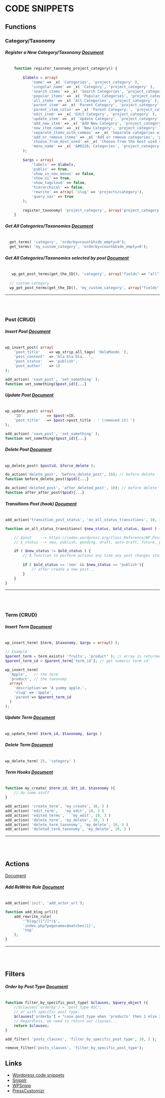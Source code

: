 # CODE SNIPPETS
 
## Functions

### Category/Taxonomy

##### Register a New Category/Taxonomy [Document](https://developer.wordpress.org/reference/functions/register_taxonomy/)

~~~php

    function register_taxonomy_project_category() {
    
        $labels = array(
            'name' => _x( 'Categories', 'project_category' ),
            'singular_name' => _x( 'Category', 'project_category' ),
            'search_items' => _x( 'Search Categories', 'project_category' ),
            'popular_items' => _x( 'Popular Categories', 'project_category' ),
            'all_items' => _x( 'All Categories', 'project_category' ),
            'parent_item' => _x( 'Parent Category', 'project_category' ),
            'parent_item_colon' => _x( 'Parent Category:', 'project_category' ),
            'edit_item' => _x( 'Edit Category', 'project_category' ),
            'update_item' => _x( 'Update Category', 'project_category' ),
            'add_new_item' => _x( 'Add New Category', 'project_category' ),
            'new_item_name' => _x( 'New Category', 'project_category' ),
            'separate_items_with_commas' => _x( 'Separate categories with commas', 'project_category' ),
            'add_or_remove_items' => _x( 'Add or remove categories', 'project_category' ),
            'choose_from_most_used' => _x( 'Choose from the most used categories', 'project_category' ),
            'menu_name' => _x( '&#8226; Categories', 'project_category' ),
        );
    
        $args = array(
            'labels' => $labels,
            'public' => true,
            'show_in_nav_menus' => false,
            'show_ui' => true,
            'show_tagcloud' => false,
            'hierarchical' => false,
            'rewrite' => array( 'slug' => 'projects/category'),
            'query_var' => true
        );
    
        register_taxonomy( 'project_category', array('project_category', 'project_category'), $args );
    }

~~~


##### Get All Categories/Taxonomies [Document](https://developer.wordpress.org/reference/functions/get_the_tags/)

~~~php 

  get_terms( 'category', 'orderby=count&hide_empty=0');
  get_terms( 'my_custom_category', 'orderby=count&hide_empty=0');

~~~



##### Get All Categories/Taxonomies selected by post [Document](https://developer.wordpress.org/reference/functions/wp_get_post_terms/)

~~~php 

   wp_get_post_terms(get_the_ID(), 'category', array("fields" => "all"));
  
  // custom category
  wp_get_post_terms(get_the_ID(), 'my_custom_category', array("fields" => "all"));

~~~


<hr/><br/><br>

### Post (CRUD)

##### Insert Post [Document](https://developer.wordpress.org/reference/functions/wp_insert_post/)

~~~php 

wp_insert_post( array(
    'post_title'    => wp_strip_all_tags( 'HolaMundo '),
    'post_content'  => 'bla bla bla.. ',
    'post_status'   => 'publish',
    'post_author'   => 1) 
);

add_action( 'save_post', 'set_something' );
function set_something($post_id){...}

~~~


##### Update Post [Document](https://codex.wordpress.org/Function_Reference/wp_update_post)

~~~php 

wp_update_post( array(
    'ID'           => $post->ID,
    'post_title'   => $post->post_title . ' (removed it) ')
);

add_action( 'save_post', 'set_something' );
function set_something($post_id){...}


~~~


##### Delete Post [Document](https://codex.wordpress.org/Function_Reference/wp_delete_post)

~~~php 

wp_delete_post( $postid, $force_delete );

do_action('delete_post', 'before_delete_post', 10); // before delete
function before_delete_post($pid){...}

do_action('deleted_post', 'after_deleted_post', 10); // before delete
function after_after_post($pid){...}

~~~


##### Transitions Post (hook) [Document](https://developer.wordpress.org/reference/hooks/transition_post_status/)

~~~php 

add_action('transition_post_status', 'on_all_status_transitions', 10, 3);

function on_all_status_transitions( $new_status, $old_status, $post ) {

    // $post    --> https://codex.wordpress.org/Class_Reference/WP_Post
    // $_status --> new, publish, pending, draft, auto-draft, future, private, inherit, trash

    if ( $new_status != $old_status ) {
        // A function to perform actions any time any post changes status.
        
        if ( $old_status == 'new' && $new_status == 'publish'){
            // after create a new post...
        }
    }
}

~~~


<hr/><br/><br>

### Term (CRUD)

##### Insert Term [Document](https://codex.wordpress.org/Function_Reference/wp_insert_term)

~~~php 

wp_insert_term( $term, $taxonomy, $args = array() );

// Example
$parent_term = term_exists( 'fruits', 'product' ); // array is returned if taxonomy is given
$parent_term_id = $parent_term['term_id']; // get numeric term id

wp_insert_term(
  'Apple',   // the term 
  'product', // the taxonomy
  array(
    'description'=> 'A yummy apple.',
    'slug' => 'apple',
    'parent'=> $parent_term_id
  )
);

~~~


##### Update Term [Document](https://codex.wordpress.org/Function_Reference/wp_update_term)

~~~php 

wp_update_term( $term_id, $taxonomy, $args )

~~~


##### Delete Term [Document](https://codex.wordpress.org/Function_Reference/wp_delete_term)

~~~php 

wp_delete_term( 25, 'category' ) 

~~~



##### Term Hooks [Document](https://codex.wordpress.org/Function_Reference/wp_insert_term)

~~~php 

function my_create( $term_id, $tt_id, $taxonomy ){
    // do some stuff
}

add_action( 'create_term', 'my_create', 10, 3 )
add_action( 'edit_term',   'my_edit', 10, 3 )
add_action( 'edited_terms',   'my_edit', 10, 3 )
add_action( 'delete_term', 'my_delete', 10, 3 )
add_action( 'delete_term_taxonomy', 'my_delete', 10, 3 )
add_action( 'deleted_term_taxonomy', 'my_delete', 10, 3 )

~~~


<hr/><br/><br>
 
## Actions
[Document](https://codex.wordpress.org/Plugin_API/Action_Reference) 

##### Add ReWrite Rule [Document](https://developer.wordpress.org/reference/functions/add_rewrite_rule/)

~~~php 

add_action('init', 'add_actor_url');

function add_blog_url(){
    add_rewrite_rule(
        '^blog/([^/]*)$',
        'index.php?pagename=$matches[1]',
        'top'
    );
}

~~~

<hr/><br/><br>

## Filters


##### Order by Post Type [Document](https://developer.wordpress.org/reference/hooks/posts_clauses/)

~~~php

function filter_by_specific_post_type( $clauses, $query_object ){
    //$clauses['orderby'] = "post_type ASC";
    // or with specific post type: 
    $clauses['orderby'] = "case post_type when 'products' then 1 else 2 end ASC";
    // Regardless, we need to return our clauses...
    return $clauses;
}

add_filter( 'posts_clauses', 'filter_by_specific_post_type', 10, 2 );

remove_filter('posts_clauses', 'filter_by_specific_post_type');

~~~


## Links

* [Wordpress code snippets](https://www.wp-code.com/)
* [Snipplr](http://snipplr.com/all/tags/wordpress/)
* [WPSnipp](http://wpsnipp.com/)
* [PressCustomizr](http://presscustomizr.com/code-snippets/)